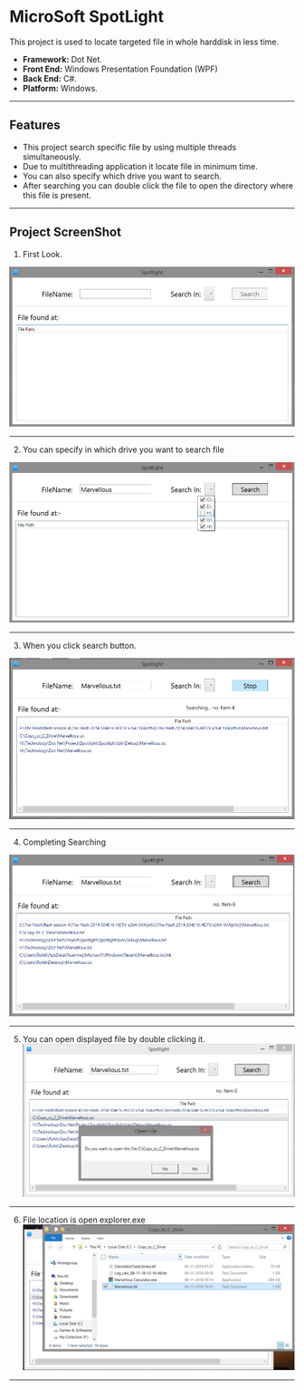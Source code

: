 # MicroSoft SpotLight

This project is used to locate targeted file in whole harddisk in less time.

- __Framework:__ Dot Net.
- __Front End:__ Windows Presentation Foundation (WPF)
- __Back End:__ C#.
- __Platform:__ Windows.

---

## Features

- This project search specific file by using multiple threads simultaneously.
- Due to multithreading application it locate file in minimum time.
- You can also specify which drive you want to search.
- After searching you can double click the file to open the directory where this file is present.

---
## Project ScreenShot

1. First Look.

![First Look](Screenshot/Spotlight1.png)

---

2. You can specify in which drive you want to search file

![specify the drive](Screenshot/Spotlight2.png)

---

3. When you click search button.

![Searching is start](Screenshot/Spotlight3.png)

---

4. Completing Searching

![Completing Searching](Screenshot/Spotlight4.png)

---

5. You can open displayed file by double clicking it.
![Double click to open](Screenshot/Spotlight5.png)

---

6. File location is open explorer.exe
![Explorer](Screenshot/Spotlight6.png)

---